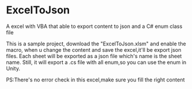 # ExcelToJson
A excel with VBA that able to export content to json and a C# enum class file 

 This is a sample project, download the "ExcelToJson.xlsm" and enable the macro, when u change the content and save the excel,it'll be export json files.
 Each sheet will be exported as a json file which's name is the sheet name.
 Still, it will export a .cs file with all enum,so you can use the enum in Unity.
 
 PS:There's no error check in this excel,make sure you fill the right content
